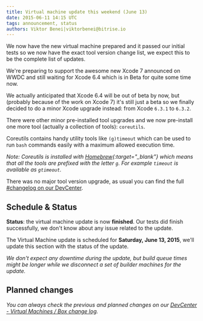 ```yaml
---
title: Virtual machine update this weekend (June 13)
date: 2015-06-11 14:15 UTC
tags: announcement, status
authors: Viktor Benei|viktorbenei@bitrise.io
---
```


We now have the new virtual machine prepared and it
passed our initial tests so we now have the exact tool
version change list, we expect this to be the complete list of updates.

We're preparing to support the awesome new Xcode 7 announced on WWDC
and still waiting for Xcode 6.4 which is in Beta for quite some time now.

We actually anticipated that Xcode 6.4 will be out of beta by now,
but (probably because of the work on Xcode 7) it's still just a beta
so we finally decided to do a minor Xcode upgrade instead:
from Xcode `6.3.1` to `6.3.2`.

There were other minor pre-installed tool upgrades
and we now pre-install one more tool (actually a collection of tools): `coreutils`.

Coreutils contains handy utility tools like `(g)timeout`
which can be used to run `bash` commands easily with a maximum
allowed execution time.

*Note: Coreutils is installed with [Homebrew](http://brew.sh/){:target="_blank"} which means
that all the tools are prefixed with the letter `g`.
For example `timeout` is available as `gtimeout`.*

There was no major tool version upgrade, as usual you can find
the full [#changelog on our DevCenter](http://devcenter.bitrise.io/docs/vm-box-changelog.html).


## Schedule & Status

**Status**: the virtual machine update is now **finished**.
Our tests did finish successfully, we don't know about any issue related to the update.

The Virtual Machine update is scheduled for **Saturday, June 13, 2015**,
we'll update this section with the status of the update.

*We don't expect any downtime during the update, but build queue
times might be longer while we disconnect a set of
builder machines for the update.*


## Planned changes

*You can always check the previous and planned changes
on our [DevCenter - Virtual Machines / Box change log](http://devcenter.bitrise.io/docs/vm-box-changelog.html).*
